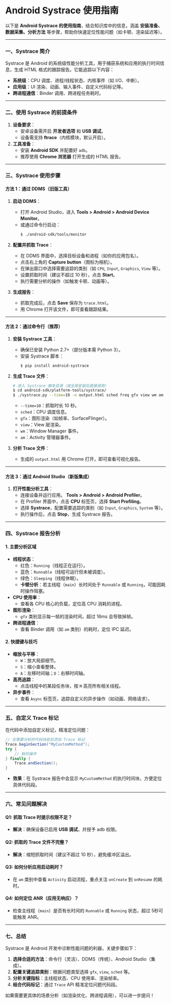 # Android Systrace 使用指南

以下是 **Android Systrace 的使用指南**，结合知识库中的信息，涵盖 **安装准备、数据采集、分析方法** 等步骤，帮助你快速定位性能问题（如卡顿、渲染延迟等）。

---

### **一、Systrace 简介**
Systrace 是 Android 的系统级性能分析工具，用于捕获系统和应用的执行时间信息，生成 HTML 格式的跟踪报告。它能追踪以下内容：
- **系统级**：CPU 调度、进程/线程状态、内核事件（如 I/O、中断）。
- **应用级**：UI 渲染、动画、输入事件、自定义代码标记等。
- **跨进程通信**：Binder 调用、跨进程任务耗时。

---

### **二、使用 Systrace 的前提条件**
1. **设备要求**：
   - 安卓设备需开启 **开发者选项** 和 **USB 调试**。
   - 设备需支持 **ftrace**（内核模块，默认开启）。
2. **工具准备**：
   - 安装 **Android SDK** 并配置好 `adb`。
   - 推荐使用 **Chrome 浏览器** 打开生成的 HTML 报告。

---

### **三、Systrace 使用步骤**
#### **方法 1：通过 DDMS（旧版工具）**
1. **启动 DDMS**：
   - 打开 Android Studio，进入 **Tools > Android > Android Device Monitor**。
   - 或通过命令行启动：
     ```bash
     $ ./android-sdk/tools/monitor
     ```

2. **配置并抓取 Trace**：
   - 在 DDMS 界面中，选择目标设备和进程（如你的应用包名）。
   - 点击右上角的 **Capture button**（图标为相机）。
   - 在弹出窗口中选择需要追踪的类别（如 `CPU`, `Input`, `Graphics`, `View` 等）。
   - 设置抓取时间（建议不超过 10 秒），点击 **Start**。
   - 执行需要分析的操作（如触发卡顿、动画等）。

3. **生成报告**：
   - 抓取完成后，点击 **Save** 保存为 `trace.html`。
   - 用 Chrome 打开该文件，即可查看跟踪结果。

---

#### **方法 2：通过命令行（推荐）**
1. **安装 Systrace 工具**：
   - 确保已安装 Python 2.7+（部分版本需 Python 3）。
   - 安装 Systrace 脚本：
     ```bash
     $ pip install android-systrace
     ```

2. **生成 Trace 文件**：
   ```bash
   # 进入 Systrace 脚本目录（或全局安装后直接调用）
   $ cd android-sdk/platform-tools/systrace/
   $ ./systrace.py --time=10 -o output.html sched freq gfx view wm am
   ```
   - `--time=10`：抓取时长 10 秒。
   - `sched`：CPU 调度信息。
   - `gfx`：图形渲染（如帧率、SurfaceFlinger）。
   - `view`：View 层渲染。
   - `wm`：Window Manager 事件。
   - `am`：Activity 管理器事件。

3. **分析 Trace 文件**：
   - 生成的 `output.html` 用 Chrome 打开，即可查看可视化报告。

---

#### **方法 3：通过 Android Studio（新版集成）**
1. **打开性能分析工具**：
   - 连接设备并运行应用。
   **Tools > Android > Android Profiler**。
   - 在 Profiler 界面中，点击 **CPU** 标签页，选择 **Start Profiling**。
   - 选择 **Systrace**，配置需要追踪的类别（如 `Input`, `Graphics`, `System` 等）。
   - 执行操作后，点击 **Stop**，生成 Systrace 报告。

---

### **四、Systrace 报告分析**
#### **1. 主要分析区域**
- **线程状态**：
  - 红色：`Running`（线程正在运行）。
  - 蓝色：`Runnable`（线程可运行但未被调度）。
  - 绿色：`Sleeping`（线程休眠）。
  - **卡顿分析**：若主线程（`main`）长时间处于 `Runnable` 或 `Running`，可能因耗时操作阻塞。
- **CPU 使用率**：
  - 查看各 CPU 核心的负载，定位高 CPU 消耗的进程。
- **图形渲染**：
  - `gfx` 类别显示每一帧的渲染时间，超过 16ms 会导致掉帧。
- **跨进程通信**：
  - 查看 Binder 调用（如 `am` 类别）的耗时，定位 IPC 延迟。

#### **2. 快捷键与技巧**
- **缩放与平移**：
  - `W`：放大局部细节。
  - `S`：缩小查看整体。
  - `A`：左移时间轴；`D`：右移时间轴。
- **高亮追踪**：
  - 点击线程中的某段任务块，按 `M` 高亮所有相关线程。
- **异步事件**：
  - 查看 `Async` 标签页，追踪自定义的异步操作（如动画、网络请求）。

---

### **五、自定义 Trace 标记**
在代码中添加自定义标记，精准定位问题：
```java
// 在需要分析的代码块前后添加 Trace 标记
Trace.beginSection("MyCustomMethod"); 
try {
    // 耗时操作
} finally {
    Trace.endSection();
}
```
- **效果**：在 Systrace 报告中会显示 `MyCustomMethod` 的执行时间块，方便定位具体代码段。

---

### **六、常见问题解决**
#### **Q1: 抓取 Trace 时提示权限不足？**
- **解决**：确保设备已启用 **USB 调试**，并授予 adb 权限。

#### **Q2: 抓取的 Trace 文件不完整？**
- **解决**：缩短抓取时间（建议不超过 10 秒），避免缓冲区溢出。

#### **Q3: 如何分析应用启动耗时？**
- 在 `am` 类别中查看 `Activity` 启动流程，重点关注 `onCreate` 到 `onResume` 的耗时。

#### **Q4: 如何定位 ANR（应用无响应）？**
- 检查主线程（`main`）是否有长时间的 `Runnable` 或 `Running` 状态，超过 5秒可能触发 ANR。

---

### **七、总结**
Systrace 是 Android 开发中诊断性能问题的利器，关键步骤如下：
1. **选择合适的方法**：命令行（灵活）、DDMS（传统）、Android Studio（集成）。
2. **配置关键追踪类别**：根据问题类型选择 `gfx`, `view`, `sched` 等。
3. **分析关键指标**：主线程状态、CPU 使用率、渲染帧率。
4. **结合代码标记**：通过 `Trace` API 精准定位问题代码段。

如果需要更具体的场景分析（如渲染优化、跨进程调用），可以进一步提问！